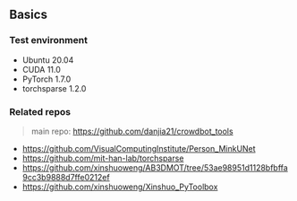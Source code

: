 ## Basics

### Test environment

- Ubuntu 20.04
- CUDA 11.0
- PyTorch 1.7.0
- torchsparse 1.2.0

### Related repos

> main repo: https://github.com/danjia21/crowdbot_tools

- https://github.com/VisualComputingInstitute/Person_MinkUNet
- https://github.com/mit-han-lab/torchsparse
- https://github.com/xinshuoweng/AB3DMOT/tree/53ae98951d1128bfbffa9cc3b9888d7ffe0212ef
- https://github.com/xinshuoweng/Xinshuo_PyToolbox